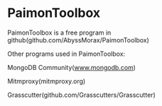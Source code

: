 # PaimonToolbox
PaimonToolbox is a free program in github(github.com/AbyssMorax/PaimonToolbox)

Other programs used in PaimonToolbox:

MongoDB Community(www.mongodb.com)

Mitmproxy(mitmproxy.org)

Grasscutter(github.com/Grasscutters/Grasscutter)
